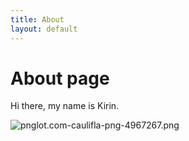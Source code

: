 ```yaml
---
title: About
layout: default
---
```


# About page

Hi there, my name is Kirin.


![pnglot.com-caulifla-png-4967267.png](/uploads/pnglot.com-caulifla-png-4967267.png)

<audio class="audio" autoplay>
 <source volume="0.5" preload="auto" type="audio/mp3" src="https://drive.google.com/uc?id=1Fd5COH7TKAu2-w-cz8gxksAePGNmp4dX&export=download" >
</audio>